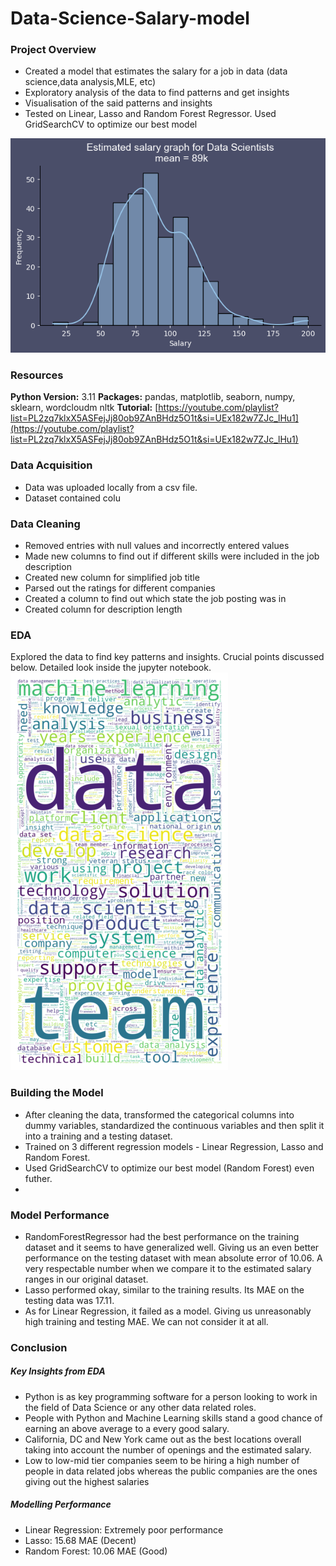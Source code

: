 # Data-Science-Salary-model
### Project Overview
- Created a model that estimates the salary for a job in data (data science,data analysis,MLE, etc)
- Exploratory analysis of the data to find patterns and get insights
- Visualisation of the said patterns and insights
- Tested on Linear, Lasso and Random Forest Regressor. Used GridSearchCV to optimize our best model

![](https://github.com/WasiShaikh977/Data-Science-Salary-model/blob/main/salary.png)

### Resources
**Python Version:** 3.11
**Packages:** pandas, matplotlib, seaborn, numpy, sklearn, wordcloudm nltk
**Tutorial:** [https://youtube.com/playlist?list=PL2zq7klxX5ASFejJj80ob9ZAnBHdz5O1t&si=UEx182w7ZJc_lHu1](https://youtube.com/playlist?list=PL2zq7klxX5ASFejJj80ob9ZAnBHdz5O1t&si=UEx182w7ZJc_lHu1)


### Data Acquisition
- Data was uploaded locally from a csv file.
- Dataset contained colu
### Data Cleaning
- Removed entries with null values and incorrectly entered values
- Made new columns to find out if different skills were included in the job description
- Created new column for simplified job title
- Parsed out the ratings for different companies
- Created a column to find out which state the job posting was in
- Created column for description length


### EDA
Explored the data to find key patterns and insights. Crucial points discussed below. Detailed look inside the jupyter notebook.
![](https://github.com/WasiShaikh977/Data-Science-Salary-model/blob/main/wordcloud.png)


### Building the Model
- After cleaning the data, transformed the categorical columns into dummy variables, standardized the continuous variables and then split it into a training and a testing dataset.
- Trained on 3 different regression models - Linear Regression, Lasso and Random Forest.
- Used GridSearchCV to optimize our best model (Random Forest) even futher.
- 

### Model Performance
 - RandomForestRegressor had the best performance on the training dataset and it seems to have generalized well. Giving us an even better performance on the testing dataset with mean absolute error of 10.06. A very respectable number when we compare it to the estimated salary ranges in our original dataset.
- Lasso performed okay, similar to the training results. Its MAE on the testing data was 17.11.
- As for Linear Regression, it failed as a model. Giving us unreasonably high training and testing MAE. We can not consider it at all.


### Conclusion
##### Key Insights from EDA
- Python is as key programming software for a person looking to work in the field of Data Science or any other data related roles.
- People with Python and Machine Learning skills stand a good chance of earning an above average to a every good salary.
- California, DC and New York came out as the best locations overall taking into account the number of openings and the estimated salary.
- Low to low-mid tier companies seem to be hiring a high number of people in data related jobs whereas the public companies are the ones giving out the highest salaries

##### Modelling Performance
- Linear Regression: Extremely poor performance
- Lasso: 15.68 MAE (Decent)
- Random Forest: 10.06 MAE (Good)
